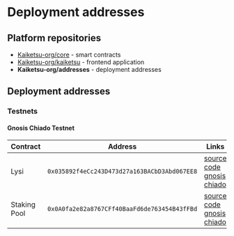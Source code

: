 # Deployment addresses

## Platform repositories

- [Kaiketsu-org/core](https://github.com/kaiketsu-org/core) - smart contracts
- [Kaiketsu-org/kaiketsu](https://github.com/Kaiketsu-org/kaiketsu) - frontend application
- **Kaiketsu-org/addresses** - deployment addresses


## Deployment addresses

### Testnets

#### Gnosis Chiado Testnet

| Contract           | Address                                      | Links                                                                                                                                                                                               |
|--------------------|----------------------------------------------|-----------------------------------------------------------------------------------------------------------------------------------------------------------------------------------------------------|
|    Lysi    | `0x035892f4eCc243D473d27a163BACbD3Abd067EE8` | [source code](https://github.com/Kaiketsu-org/core/blob/main/contracts/token/Lysi.sol) [gnosis chiado](https://gnosis-chiado.blockscout.com/address/0x035892f4eCc243D473d27a163BACbD3Abd067EE8)   |
|    Staking Pool    | `0x0A0fa2e82a8767CFf40BaaFd6de763454B43fFBd` | [source code](https://github.com/Kaiketsu-org/core/blob/main/contracts/pool/StakingPool.sol) [gnosis chiado](https://gnosis-chiado.blockscout.com/address/0x0A0fa2e82a8767CFf40BaaFd6de763454B43fFBd)   |

